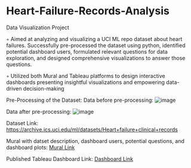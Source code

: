 # Heart-Failure-Records-Analysis
Data Visualization Project

◦ Aimed at analyzing and visualizing a UCI ML repo dataset about heart failures. Successfully pre-processed the dataset using python, identified potential dashboard users, formulated relevant questions for data exploration, and designed comprehensive visualizations to answer those questions.

◦ Utilized both Mural and Tableau platforms to design interactive dashboards presenting insightful visualizations and empowering data-driven decision-making

Pre-Processing of the Dataset: 
Data before pre-processing: 
![image](https://github.com/AswayujaK/Heart-Failure-Records-Analysis/assets/93896612/42853185-ce74-4561-bc29-aae77aff77dd)

Data after pre-processing: 
![image](https://github.com/AswayujaK/Heart-Failure-Records-Analysis/assets/93896612/07005cf0-e50c-4164-ab62-5d104a1eed8f)

Dataset Link: https://archive.ics.uci.edu/ml/datasets/Heart+failure+clinical+records

Mural with datset description, dashboard users, potential questions, and dashboard plots: [Mural Link](https://app.mural.co/t/rishithareddyvari9194/m/rishithareddyvari9194/1680555988900/613a04ec393c741209b696e04118619c74878cbc?invited=true&sender=u11f0b2af98577346f38b1065)

Published Tableau Dashboard Link: [Dashboard Link](https://public.tableau.com/app/profile/aswayuja.koduri/viz/project_plots_final/Dashboard1?publish=yes)
